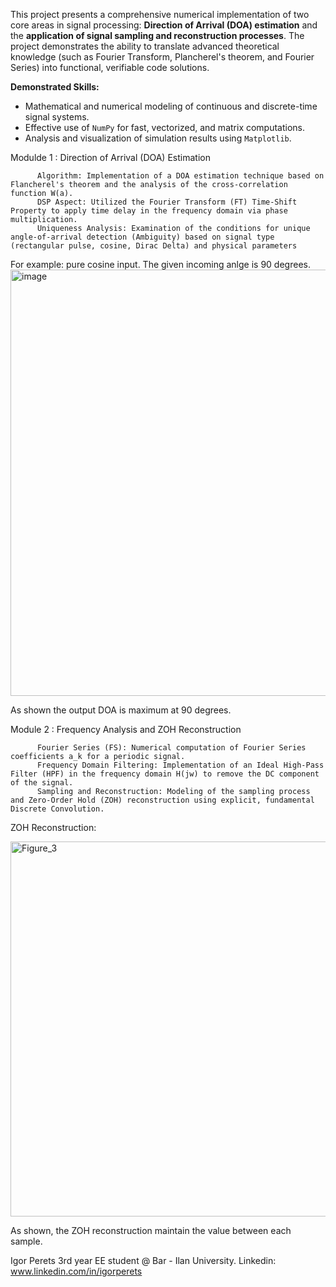 This project presents a comprehensive numerical implementation of two core areas in signal processing: **Direction of Arrival (DOA) estimation** and the **application of signal sampling and reconstruction processes**. The project demonstrates the ability to translate advanced theoretical knowledge (such as Fourier Transform, Plancherel's theorem, and Fourier Series) into functional, verifiable code solutions.

**Demonstrated Skills:**
* Mathematical and numerical modeling of continuous and discrete-time signal systems.
* Effective use of `NumPy` for fast, vectorized, and matrix computations.
* Analysis and visualization of simulation results using `Matplotlib`.

Modulde 1 : Direction of Arrival (DOA) Estimation

          Algorithm: Implementation of a DOA estimation technique based on Flancherel's theorem and the analysis of the cross-correlation function W(a).
          DSP Aspect: Utilized the Fourier Transform (FT) Time-Shift Property to apply time delay in the frequency domain via phase multiplication.
          Uniqueness Analysis: Examination of the conditions for unique angle-of-arrival detection (Ambiguity) based on signal type (rectangular pulse, cosine, Dirac Delta) and physical parameters

For example: pure cosine input.  The given incoming anlge is 90 degrees.
<img width="778" height="682" alt="image" src="https://github.com/user-attachments/assets/73860609-be92-4a61-8724-af065b76c147" />

As shown the output DOA is maximum at 90 degrees.


Module 2 : Frequency Analysis and ZOH Reconstruction

          Fourier Series (FS): Numerical computation of Fourier Series coefficients a_k for a periodic signal.
          Frequency Domain Filtering: Implementation of an Ideal High-Pass Filter (HPF) in the frequency domain H(jw) to remove the DC component of the signal.
          Sampling and Reconstruction: Modeling of the sampling process and Zero-Order Hold (ZOH) reconstruction using explicit, fundamental Discrete Convolution.
         
ZOH Reconstruction: 

 <img width="1000" height="600" alt="Figure_3" src="https://github.com/user-attachments/assets/d8810d9f-e203-4fbd-b802-5be77cc9fedf" />
 
 As shown, the ZOH reconstruction maintain the value between each sample.






Igor Perets
3rd year EE student @ Bar - Ilan University.
Linkedin: www.linkedin.com/in/igorperets


